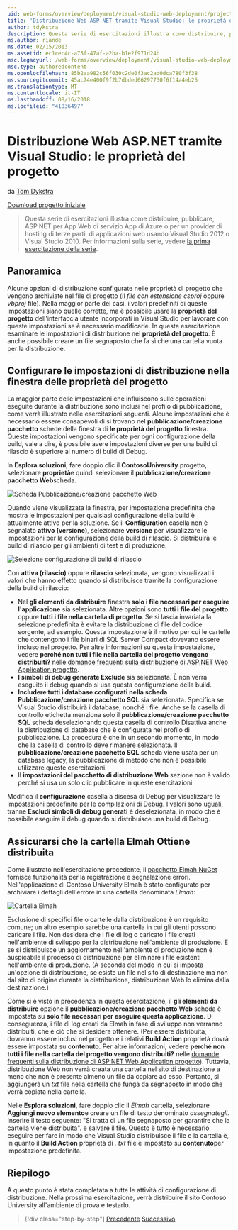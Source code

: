 ```yaml
---
uid: web-forms/overview/deployment/visual-studio-web-deployment/project-properties
title: 'Distribuzione Web ASP.NET tramite Visual Studio: le proprietà del progetto | Microsoft Docs'
author: tdykstra
description: Questa serie di esercitazioni illustra come distribuire, pubblicare, ASP.NET per App Web di servizio App di Azure o per un provider di hosting di terze parti, di applicazioni web da utilizza...
ms.author: riande
ms.date: 02/15/2013
ms.assetid: ec1cec4c-a75f-47af-a2ba-b1e2f971d24b
msc.legacyurl: /web-forms/overview/deployment/visual-studio-web-deployment/project-properties
msc.type: authoredcontent
ms.openlocfilehash: 85b2aa982c56f030c2de0f3ac2ad0dca780f3f38
ms.sourcegitcommit: 45ac74e400f9f2b7dbded66297730f6f14a4eb25
ms.translationtype: MT
ms.contentlocale: it-IT
ms.lasthandoff: 08/16/2018
ms.locfileid: "41836497"
---
```

<a name="aspnet-web-deployment-using-visual-studio-project-properties"></a>Distribuzione Web ASP.NET tramite Visual Studio: le proprietà del progetto
====================
da [Tom Dykstra](https://github.com/tdykstra)

[Download progetto iniziale](http://go.microsoft.com/fwlink/p/?LinkId=282627)

> Questa serie di esercitazioni illustra come distribuire, pubblicare, ASP.NET per App Web di servizio App di Azure o per un provider di hosting di terze parti, di applicazioni web usando Visual Studio 2012 o Visual Studio 2010. Per informazioni sulla serie, vedere [la prima esercitazione della serie](introduction.md).


## <a name="overview"></a>Panoramica

Alcune opzioni di distribuzione configurate nelle proprietà di progetto che vengono archiviate nel file di progetto (il *file con estensione csproj* oppure *vbproj* file). Nella maggior parte dei casi, i valori predefiniti di queste impostazioni siano quelle corrette, ma è possibile usare la **proprietà del progetto** dell'interfaccia utente incorporati in Visual Studio per lavorare con queste impostazioni se è necessario modificarle. In questa esercitazione esaminare le impostazioni di distribuzione nel **proprietà del progetto**. È anche possibile creare un file segnaposto che fa sì che una cartella vuota per la distribuzione.

## <a name="configure-deployment-settings-in-the-project-properties-window"></a>Configurare le impostazioni di distribuzione nella finestra delle proprietà del progetto

La maggior parte delle impostazioni che influiscono sulle operazioni eseguite durante la distribuzione sono inclusi nel profilo di pubblicazione, come verrà illustrato nelle esercitazioni seguenti. Alcune impostazioni che è necessario essere consapevoli di si trovano nel **pubblicazione/creazione pacchetto** schede della finestra di **le proprietà del progetto** finestra. Queste impostazioni vengono specificate per ogni configurazione della build, vale a dire, è possibile avere impostazioni diverse per una build di rilascio è superiore al numero di build di Debug.

In **Esplora soluzioni**, fare doppio clic il **ContosoUniversity** progetto, selezionare **proprietà**e quindi selezionare il **pubblicazione/creazione pacchetto Web**scheda.

![Scheda Pubblicazione/creazione pacchetto Web](project-properties/_static/image1.png)

Quando viene visualizzata la finestra, per impostazione predefinita che mostra le impostazioni per qualsiasi configurazione della build è attualmente attivo per la soluzione. Se il **Configuration** casella non è segnalato **attivo (versione)**, selezionare **versione** per visualizzare le impostazioni per la configurazione della build di rilascio. Si distribuirà le build di rilascio per gli ambienti di test e di produzione.

![Selezione configurazione di build di rilascio](project-properties/_static/image2.png)

Con **attiva (rilascio)** oppure **rilascio** selezionata, vengono visualizzati i valori che hanno effetto quando si distribuisce tramite la configurazione della build di rilascio:

- Nel **gli elementi da distribuire** finestra **solo i file necessari per eseguire l'applicazione** sia selezionata. Altre opzioni sono **tutti i file del progetto** oppure **tutti i file nella cartella di progetto**. Se si lascia invariata la selezione predefinita è evitare la distribuzione di file del codice sorgente, ad esempio. Questa impostazione è il motivo per cui le cartelle che contengono i file binari di SQL Server Compact dovevano essere incluso nel progetto. Per altre informazioni su questa impostazione, vedere **perché non tutti i file nella cartella del progetto vengono distribuiti?** nelle [domande frequenti sulla distribuzione di ASP.NET Web Application progetto](https://msdn.microsoft.com/library/ee942158.aspx).
- **I simboli di debug generate Exclude** sia selezionata. È non verrà eseguito il debug quando si usa questa configurazione della build.
- **Includere tutti i database configurati nella scheda Pubblicazione/creazione pacchetto SQL** sia selezionata. Specifica se Visual Studio distribuirà i database, nonché i file. Anche se la casella di controllo etichetta menziona solo il **pubblicazione/creazione pacchetto SQL** scheda deselezionando questa casella di controllo Disattiva anche la distribuzione di database che è configurata nel profilo di pubblicazione. La procedura è che in un secondo momento, in modo che la casella di controllo deve rimanere selezionata. Il **pubblicazione/creazione pacchetto SQL** scheda viene usata per un database legacy, la pubblicazione di metodo che non è possibile utilizzare queste esercitazioni.
- Il **impostazioni del pacchetto di distribuzione Web** sezione non è valido perché si usa un solo clic pubblicare in queste esercitazioni.

Modifica il **configurazione** casella a discesa di Debug per visualizzare le impostazioni predefinite per le compilazioni di Debug. I valori sono uguali, tranne **Escludi simboli di debug generati** è deselezionata, in modo che è possibile eseguire il debug quando si distribuisce una build di Debug.

## <a name="make-sure-that-the-elmah-folder-gets-deployed"></a>Assicurarsi che la cartella Elmah Ottiene distribuita

Come illustrato nell'esercitazione precedente, il [pacchetto Elmah NuGet](http://www.hanselman.com/blog/NuGetPackageOfTheWeek7ELMAHErrorLoggingModulesAndHandlersWithSQLServerCompact.aspx) fornisce funzionalità per la registrazione e segnalazione errori. Nell'applicazione di Contoso University Elmah è stato configurato per archiviare i dettagli dell'errore in una cartella denominata *Elmah*:

![Cartella Elmah](project-properties/_static/image3.png)

Esclusione di specifici file o cartelle dalla distribuzione è un requisito comune; un altro esempio sarebbe una cartella in cui gli utenti possono caricare i file. Non desidera che i file di log o caricato i file creati nell'ambiente di sviluppo per la distribuzione nell'ambiente di produzione. E se si distribuisce un aggiornamento nell'ambiente di produzione non è auspicabile il processo di distribuzione per eliminare i file esistenti nell'ambiente di produzione. (A seconda del modo in cui si imposta un'opzione di distribuzione, se esiste un file nel sito di destinazione ma non dal sito di origine durante la distribuzione, distribuzione Web lo elimina dalla destinazione.)

Come si è visto in precedenza in questa esercitazione, il **gli elementi da distribuire** opzione il **pubblicazione/creazione pacchetto Web** scheda è impostata su **solo file necessari per eseguire questa applicazione**. Di conseguenza, i file di log creati da Elmah in fase di sviluppo non verranno distribuiti, che è ciò che si desidera ottenere. (Per essere distribuita, dovranno essere inclusi nel progetto e i relativi **Build Action** proprietà dovrà essere impostata su **contenuto**. Per altre informazioni, vedere **perché non tutti i file nella cartella del progetto vengono distribuiti?** nelle [domande frequenti sulla distribuzione di ASP.NET Web Application progetto](https://msdn.microsoft.com/library/ee942158.aspx)). Tuttavia, distribuzione Web non verrà creata una cartella nel sito di destinazione a meno che non è presente almeno un file da copiare ad esso. Pertanto, si aggiungerà un *txt* file nella cartella che funga da segnaposto in modo che verrà copiata nella cartella.

Nelle **Esplora soluzioni**, fare doppio clic il *Elmah* cartella, selezionare **Aggiungi nuovo elemento**e creare un file di testo denominato *assegnategli*. Inserire il testo seguente: "Si tratta di un file segnaposto per garantire che la cartella viene distribuita". e salvare il file. Questo è tutto è necessario eseguire per fare in modo che Visual Studio distribuisce il file e la cartella è, in quanto il **Build Action** proprietà di *. txt* file è impostato su **contenuto**per impostazione predefinita.

## <a name="summary"></a>Riepilogo

A questo punto è stata completata a tutte le attività di configurazione di distribuzione. Nella prossima esercitazione, verrà distribuire il sito Contoso University all'ambiente di prova e testarlo.

> [!div class="step-by-step"]
> [Precedente](web-config-transformations.md)
> [Successivo](deploying-to-iis.md)
